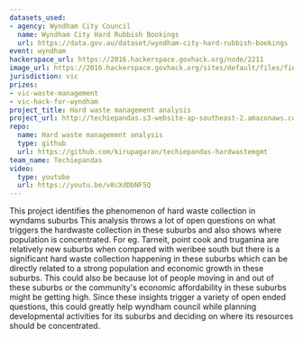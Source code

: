 ```yaml
---
datasets_used:
- agency: Wyndham City Council
  name: Wyndham City Hard Rubbish Bookings
  url: https://data.gov.au/dataset/wyndham-city-hard-rubbish-bookings
event: wyndham
hackerspace_url: https://2016.hackerspace.govhack.org/node/2211
image_url: https://2016.hackerspace.govhack.org/sites/default/files/field/image/Screen%20Shot%202016-07-31%20at%203.57.10%20PM.png
jurisdiction: vic
prizes:
- vic-waste-management
- vic-hack-for-wyndham
project_title: Hard waste management analysis
project_url: http://techiepandas.s3-website-ap-southeast-2.amazonaws.com/
repo:
  name: Hard waste management analysis
  type: github
  url: https://github.com/kirupagaran/techiepandas-hardwastemgmt
team_name: Techiepandas
video:
  type: youtube
  url: https://youtu.be/v8cXdDbNF5Q
---
```


This project identifies the phenomenon of hard waste collection in wyndams suburbs
This analysis throws a lot of open questions on what triggers the hardwaste collection in these suburbs and also shows where population is concentrated.
For eg. Tarneit, point cook and truganina are relatively new suburbs when compared with weribee south but there is a significant hard waste collection happening in these suburbs which can be directly related to a strong population and economic growth in these suburbs.
This could also be because lot of people moving in and out of these suburbs or the community's economic affordability in these suburbs might be getting high.
Since these insights trigger a variety of open ended questions, this could greatly help wyndham council while planning developmental activities for its suburbs and deciding on where its resources should be concentrated.